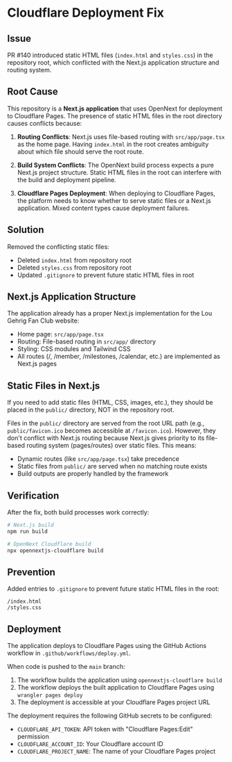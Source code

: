 # Cloudflare Deployment Fix

## Issue
PR #140 introduced static HTML files (`index.html` and `styles.css`) in the repository root, which conflicted with the Next.js application structure and routing system.

## Root Cause
This repository is a **Next.js application** that uses OpenNext for deployment to Cloudflare Pages. The presence of static HTML files in the root directory causes conflicts because:

1. **Routing Conflicts**: Next.js uses file-based routing with `src/app/page.tsx` as the home page. Having `index.html` in the root creates ambiguity about which file should serve the root route.

2. **Build System Conflicts**: The OpenNext build process expects a pure Next.js project structure. Static HTML files in the root can interfere with the build and deployment pipeline.

3. **Cloudflare Pages Deployment**: When deploying to Cloudflare Pages, the platform needs to know whether to serve static files or a Next.js application. Mixed content types cause deployment failures.

## Solution
Removed the conflicting static files:
- Deleted `index.html` from repository root
- Deleted `styles.css` from repository root
- Updated `.gitignore` to prevent future static HTML files in root

## Next.js Application Structure
The application already has a proper Next.js implementation for the Lou Gehrig Fan Club website:
- Home page: `src/app/page.tsx`
- Routing: File-based routing in `src/app/` directory
- Styling: CSS modules and Tailwind CSS
- All routes (/, /member, /milestones, /calendar, etc.) are implemented as Next.js pages

## Static Files in Next.js
If you need to add static files (HTML, CSS, images, etc.), they should be placed in the `public/` directory, NOT in the repository root. 

Files in the `public/` directory are served from the root URL path (e.g., `public/favicon.ico` becomes accessible at `/favicon.ico`). However, they don't conflict with Next.js routing because Next.js gives priority to its file-based routing system (pages/routes) over static files. This means:
- Dynamic routes (like `src/app/page.tsx`) take precedence
- Static files from `public/` are served when no matching route exists
- Build outputs are properly handled by the framework

## Verification
After the fix, both build processes work correctly:
```bash
# Next.js build
npm run build

# OpenNext Cloudflare build
npx opennextjs-cloudflare build
```

## Prevention
Added entries to `.gitignore` to prevent future static HTML files in the root:
```
/index.html
/styles.css
```

## Deployment
The application deploys to Cloudflare Pages using the GitHub Actions workflow in `.github/workflows/deploy.yml`. 

When code is pushed to the `main` branch:
1. The workflow builds the application using `opennextjs-cloudflare build`
2. The workflow deploys the built application to Cloudflare Pages using `wrangler pages deploy`
3. The deployment is accessible at your Cloudflare Pages project URL

The deployment requires the following GitHub secrets to be configured:
- `CLOUDFLARE_API_TOKEN`: API token with "Cloudflare Pages:Edit" permission
- `CLOUDFLARE_ACCOUNT_ID`: Your Cloudflare account ID
- `CLOUDFLARE_PROJECT_NAME`: The name of your Cloudflare Pages project

